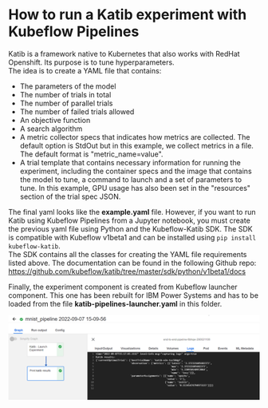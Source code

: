 # How to run a Katib experiment with Kubeflow Pipelines

Katib is a framework native to Kubernetes that also works with RedHat Openshift. Its purpose is to tune hyperparameters. \
The idea is to create a YAML file that contains:
- The parameters of the model
- The number of trials in total
- The number of parallel trials
- The number of failed trials allowed
- An objective function
- A search algorithm
- A metric collector specs that indicates how metrics are collected. The default option is StdOut but in this example, we collect metrics in a file. The default format is "metric_name=value". 
- A trial template that contains necessary information for running the experiment, including the container specs and the image that contains the model to tune, a command to launch and a set of parameters to tune. In this example, GPU usage has also been set in the "resources" section of the trial spec JSON. 

The final yaml looks like the **example.yaml** file. However, if you want to run Katib using Kubeflow Pipelines from a Jupyter notebook, you must create the previous yaml file using Python and the Kubeflow-Katib SDK. The SDK is compatible with Kubeflow v1beta1 and can be installed using <code>pip install kubeflow-katib</code>. \
The SDK contains all the classes for creating the YAML file requirements listed above. The documentation can be found in the following Github repo: https://github.com/kubeflow/katib/tree/master/sdk/python/v1beta1/docs

Finally, the experiment component is created from Kubeflow launcher component. This one has been rebuilt for IBM Power Systems and has to be loaded from the file **katib-pipelines-launcher.yaml** in this folder. 

![Katib Pipeline](../images/katib_pipeline.png "Katib Pipeline")

